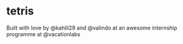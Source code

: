 # tetris
Built with love by @kahlil29 and @valindo at an awesome internship programme at @vacationlabs
